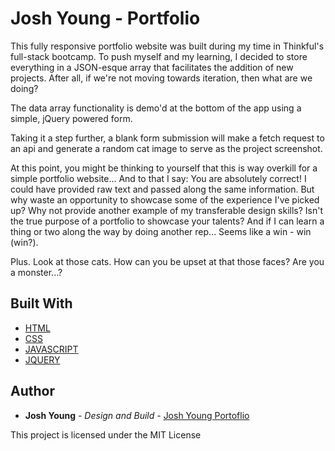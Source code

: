 # Josh Young - Portfolio

This fully responsive portfolio website was built during my time in Thinkful's full-stack bootcamp. To push myself and my learning, I decided to store everything in a JSON-esque array that facilitates the addition of new projects. After all, if we're not moving towards iteration, then what are we doing? 

The data array functionality is demo'd at the bottom of the app using a simple, jQuery powered form. 

Taking it a step further, a blank form submission will make a fetch request to an api and generate a random cat image to serve as the project screenshot. 

At this point, you might be thinking to yourself that this is way overkill for a simple portfolio website... And to that I say: You are absolutely correct! I could have provided raw text and passed along the same information. But why waste an opportunity to showcase some of the experience I've picked up? Why not provide another example of my transferable design skills? Isn't the true purpose of a portfolio to showcase your talents? And if I can learn a thing or two along the way by doing another rep... Seems like a win - win (win?).

Plus. Look at those cats. How can you be upset at that those faces? Are you a monster...?

## Built With

* [HTML](https://html.com/)
* [CSS](https://www.w3.org/Style/CSS/Overview.en.html)
* [JAVASCRIPT](https://www.javascript.com/)
* [JQUERY](https://jquery.com/)

## Author

* **Josh Young** - *Design and Build* - [Josh Young Portoflio](https://joshyoung.net)

This project is licensed under the MIT License
